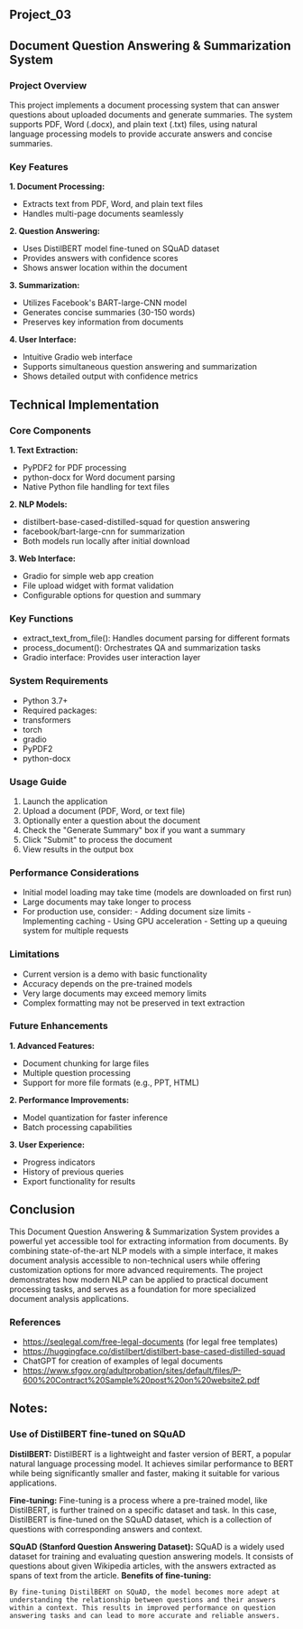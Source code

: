 ## Project_03

## Document Question Answering & Summarization System

### Project Overview
This project implements a document processing system that can answer questions about uploaded documents and generate summaries. The system supports PDF, Word (.docx), and plain text (.txt) files, using natural language processing models to provide accurate answers and concise summaries.

### Key Features
**1. Document Processing:**
- Extracts text from PDF, Word, and plain text files
- Handles multi-page documents seamlessly

**2. Question Answering:**
- Uses DistilBERT model fine-tuned on SQuAD dataset
- Provides answers with confidence scores
- Shows answer location within the document

**3. Summarization:**
- Utilizes Facebook's BART-large-CNN model
- Generates concise summaries (30-150 words)
- Preserves key information from documents

**4. User Interface:**
- Intuitive Gradio web interface
- Supports simultaneous question answering and summarization
- Shows detailed output with confidence metrics

## Technical Implementation

### Core Components
**1. Text Extraction:**
- PyPDF2 for PDF processing
- python-docx for Word document parsing
- Native Python file handling for text files

**2. NLP Models:**
- distilbert-base-cased-distilled-squad for question answering
- facebook/bart-large-cnn for summarization
- Both models run locally after initial download

**3. Web Interface:**
- Gradio for simple web app creation
- File upload widget with format validation
- Configurable options for question and summary

### Key Functions
- extract_text_from_file(): Handles document parsing for different formats
- process_document(): Orchestrates QA and summarization tasks
- Gradio interface: Provides user interaction layer

### System Requirements
- Python 3.7+
- Required packages:
- transformers
- torch
- gradio
- PyPDF2
- python-docx

### Usage Guide
1.	Launch the application
2.	Upload a document (PDF, Word, or text file)
3.	Optionally enter a question about the document
4.	Check the "Generate Summary" box if you want a summary
5.	Click "Submit" to process the document
6.	View results in the output box

### Performance Considerations
- Initial model loading may take time (models are downloaded on first run)
- Large documents may take longer to process
- For production use, consider:
        - Adding document size limits
        - Implementing caching
        - Using GPU acceleration
        - Setting up a queuing system for multiple requests

### Limitations
- Current version is a demo with basic functionality
- Accuracy depends on the pre-trained models
- Very large documents may exceed memory limits
- Complex formatting may not be preserved in text extraction

### Future Enhancements
**1. Advanced Features:**
- Document chunking for large files
- Multiple question processing
- Support for more file formats (e.g., PPT, HTML)

**2. Performance Improvements:**
- Model quantization for faster inference
- Batch processing capabilities

**3. User Experience:**
- Progress indicators
- History of previous queries
- Export functionality for results

## Conclusion
This Document Question Answering & Summarization System provides a powerful yet accessible tool for extracting information from documents. By combining state-of-the-art NLP models with a simple interface, it makes document analysis accessible to non-technical users while offering customization options for more advanced requirements.
The project demonstrates how modern NLP can be applied to practical document processing tasks, and serves as a foundation for more specialized document analysis applications.

### References
- https://seqlegal.com/free-legal-documents (for legal free templates)
- https://huggingface.co/distilbert/distilbert-base-cased-distilled-squad
- ChatGPT for creation of examples of legal documents
- https://www.sfgov.org/adultprobation/sites/default/files/P-600%20Contract%20Sample%20post%20on%20website2.pdf




## Notes:
### Use of DistilBERT fine-tuned on SQuAD

**DistilBERT:** 
    DistilBERT is a lightweight and faster version of BERT, a popular natural language processing model. It achieves similar performance to BERT while being significantly smaller and faster, making it suitable for various applications.

**Fine-tuning:** 
    Fine-tuning is a process where a pre-trained model, like DistilBERT, is further trained on a specific dataset and task. In this case, DistilBERT is fine-tuned on the SQuAD dataset, which is a collection of questions with corresponding answers and context. 

**SQuAD (Stanford Question Answering Dataset):** 
    SQuAD is a widely used dataset for training and evaluating question answering models. It consists of questions about given Wikipedia articles, with the answers extracted as spans of text from the article. 
**Benefits of fine-tuning:** 

    By fine-tuning DistilBERT on SQuAD, the model becomes more adept at understanding the relationship between questions and their answers within a context. This results in improved performance on question answering tasks and can lead to more accurate and reliable answers. 
